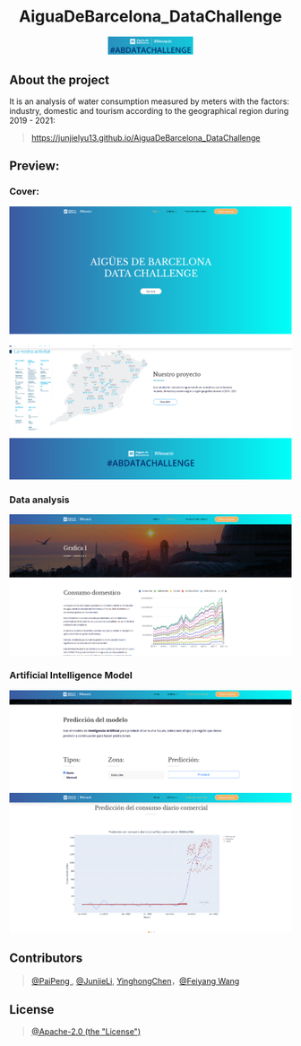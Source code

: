 # <div align=center> AiguaDeBarcelona_DataChallenge </div>

<div align=center>
    <img src="./demo/logo.png" width=30% />
</div>

## About the project

It is an analysis of water consumption measured by meters with the factors: industry, domestic and tourism according to the geographical region during 2019 - 2021:

> https://junjielyu13.github.io/AiguaDeBarcelona_DataChallenge
## Preview:

### Cover:

![image](./demo/cover1.png)
![image](./demo/cover2.png)

### Data analysis

![image](./demo/grafic1.png)

### Artificial Intelligence Model

![image](./demo/model.png)
![image](./demo/model2.png)

## Contributors

> [@PaiPeng ](https://github.com/paipeline), [@JunjieLi](https://github.com/junjielyu13), [YinghongChen](https://github.com/doufu1402)，[@Feiyang Wang](https://github.com/fwang02)

## License

> [@Apache-2.0 (the "License")](https://github.com/junjielyu13/AiguaDeBarcelona_DataChallenge/blob/main/LICENSE)
